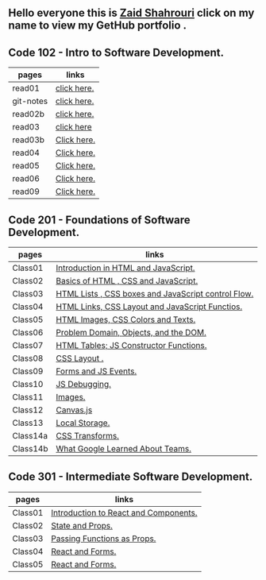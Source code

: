 ## Hello everyone this is [Zaid Shahrouri](https://github.com/zaidsh98) click on my name to view my GetHub portfolio . 


## Code 102 - Intro to Software Development.

| pages       | links       |
| ----------- | ----------- |
| read01      | [click here.](https://zaidsh98.github.io/reading-notes/read01)       |
| git-notes   | [click here.](https://zaidsh98.github.io/reading-notes/git-notes)        |
| read02b     | [click here.](https://zaidsh98.github.io/reading-notes/read02b)        |
| read03       | [click here](https://zaidsh98.github.io/reading-notes/read03)       |
| read03b       | [Click here.](https://zaidsh98.github.io/reading-notes/read03b)    |
| read04       | [Click here.](https://zaidsh98.github.io/reading-notes/read04)    |
| read05       | [Click here.](https://zaidsh98.github.io/reading-notes/read05)    |
| read06       | [Click here.](https://zaidsh98.github.io/reading-notes/read06)    |
| read09       | [Click here.](https://zaidsh98.github.io/reading-notes/read09)    |
## Code 201 - Foundations of Software Development.

| pages       | links       |
| ----------- | ----------- |
| Class01     |     [Introduction in HTML and JavaScript.](https://zaidsh98.github.io/reading-notes/class-01)        |
| Class02     |     [Basics of HTML , CSS and JavaScript.](https://zaidsh98.github.io/reading-notes/class-02)        |
| Class03     |     [HTML Lists , CSS boxes and JavaScript control Flow.](https://zaidsh98.github.io/reading-notes/class-03)        |
| Class04     |     [HTML Links, CSS Layout and JavaScript Functios.](https://zaidsh98.github.io/reading-notes/class-04)        |
| Class05     |     [HTML Images, CSS Colors and Texts.](https://zaidsh98.github.io/reading-notes/class-05)        |
| Class06     |     [Problem Domain, Objects, and the DOM.](https://zaidsh98.github.io/reading-notes/class-06)        |
| Class07     |     [HTML Tables; JS Constructor Functions.](https://zaidsh98.github.io/reading-notes/class-07)        |
| Class08     |     [CSS Layout .](https://zaidsh98.github.io/reading-notes/class-08)        |
| Class09     |     [Forms and JS Events.](https://zaidsh98.github.io/reading-notes/class-09)        |
| Class10     |     [JS Debugging.](https://zaidsh98.github.io/reading-notes/class-10)        |
| Class11     |     [Images.](https://zaidsh98.github.io/reading-notes/class-11)        |
| Class12     |     [Canvas.js](https://zaidsh98.github.io/reading-notes/class-12)        |
| Class13     |     [Local Storage.](https://zaidsh98.github.io/reading-notes/class-13)        |
| Class14a     |     [CSS Transforms.](https://zaidsh98.github.io/reading-notes/class-14a)        |
| Class14b     |     [ What Google Learned About Teams.](https://zaidsh98.github.io/reading-notes/class-14b)        |

## Code 301 - Intermediate Software Development.

| pages       | links       |
| ----------- | ----------- |
| Class01     |     [Introduction to React and Components.](https://zaidsh98.github.io/reading-notes/301class-01)        |
| Class02     |     [State and Props.](https://zaidsh98.github.io/reading-notes/301class-02)        |
| Class03     |     [Passing Functions as Props.](https://zaidsh98.github.io/reading-notes/301class-03)        |
| Class04     |     [React and Forms.](https://zaidsh98.github.io/reading-notes/301class-04)        |
| Class05     |     [React and Forms.](https://zaidsh98.github.io/reading-notes/301class-05)        |